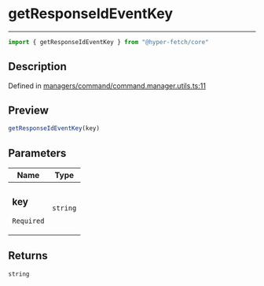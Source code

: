 

# getResponseIdEventKey

<div class="api-docs__separator" data-reactroot="">

---

</div><div class="api-docs__import" data-reactroot="">

```ts
import { getResponseIdEventKey } from "@hyper-fetch/core"
```

</div><div class="api-docs__section">

## Description

</div><div class="api-docs__description"><span class="api-docs__do-not-parse">



</span></div><p class="api-docs__definition">

Defined in [managers/command/command.manager.utils.ts:11](https://github.com/BetterTyped/hyper-fetch/blob/a5ae46b5/packages/core/src/managers/command/command.manager.utils.ts#L11)

</p><div class="api-docs__section">

## Preview

</div><div class="api-docs__preview fn">

```ts
getResponseIdEventKey(key)
```

</div><div class="api-docs__section">

## Parameters

</div><div class="api-docs__parameters"><table><thead><tr><th>Name</th><th>Type</th></tr></thead><tbody><tr param-data="key"><td class="api-docs__param-name required">

### key 

`Required`

</td><td class="api-docs__param-type">

`string`

</td></tr></tbody></table></div><div class="api-docs__section">

## Returns

</div><div class="api-docs__returns">

```ts
string
```

</div>